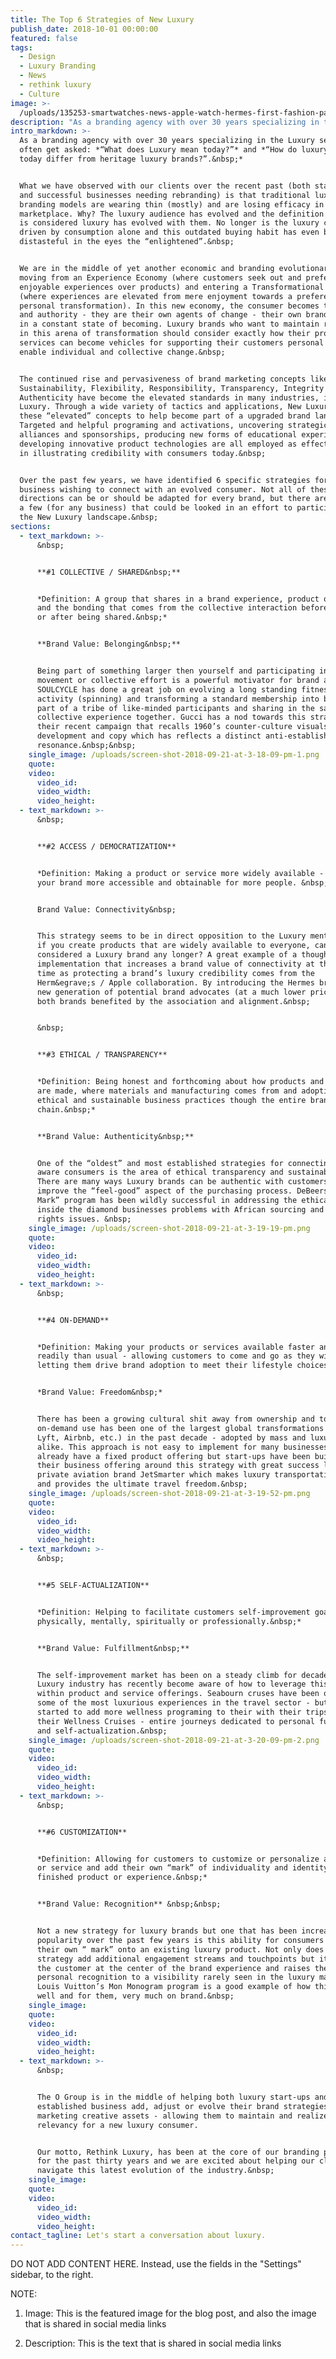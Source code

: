 ```yaml
---
title: The Top 6 Strategies of New Luxury
publish_date: 2018-10-01 00:00:00
featured: false
tags:
  - Design
  - Luxury Branding
  - News
  - rethink luxury
  - Culture
image: >-
  /uploads/135253-smartwatches-news-apple-watch-hermes-first-fashion-partnership-creates-unique-offering-pictures-image1-voq5bwfipa-1.jpg
description: "As a branding agency with over 30 years specializing in the Luxury sector, we often get asked:\_ “What does Luxury mean today?” and\_ “How do luxury brands today differ from heritage luxury brands?”."
intro_markdown: >-
  As a branding agency with over 30 years specializing in the Luxury sector, we
  often get asked: *“What does Luxury mean today?”* and *“How do luxury brands
  today differ from heritage luxury brands?”.&nbsp;*


  What we have observed with our clients over the recent past (both start-ups
  and successful businesses needing rebranding) is that traditional luxury
  branding models are wearing thin (mostly) and are losing efficacy in today’s
  marketplace. Why? The luxury audience has evolved and the definition for what
  is considered luxury has evolved with them. No longer is the luxury consumer
  driven by consumption alone and this outdated buying habit has even become
  distasteful in the eyes the “enlightened”.&nbsp;


  We are in the middle of yet another economic and branding evolutionary shift:
  moving from an Experience Economy (where customers seek out and prefer
  enjoyable experiences over products) and entering a Transformational Economy
  (where experiences are elevated from mere enjoyment towards a preference for
  personal transformation). In this new economy, the consumer becomes the expert
  and authority - they are their own agents of change - their own brand that’s
  in a constant state of becoming. Luxury brands who want to maintain relevancy
  in this arena of transformation should consider exactly how their products and
  services can become vehicles for supporting their customers personal brand and
  enable individual and collective change.&nbsp;


  The continued rise and pervasiveness of brand marketing concepts like
  Sustainability, Flexibility, Responsibility, Transparency, Integrity and
  Authenticity have become the elevated standards in many industries, including
  Luxury. Through a wide variety of tactics and applications, New Luxury employs
  these “elevated” concepts to help become part of a upgraded brand landscape.
  Targeted and helpful programing and activations, uncovering strategic
  alliances and sponsorships, producing new forms of educational experiences and
  developing innovative product technologies are all employed as effective means
  in illustrating credibility with consumers today.&nbsp;


  Over the past few years, we have identified 6 specific strategies for Luxury
  business wishing to connect with an evolved consumer. Not all of these
  directions can be or should be adapted for every brand, but there are at least
  a few (for any business) that could be looked in an effort to participate in
  the New Luxury landscape.&nbsp;
sections:
  - text_markdown: >-
      &nbsp;


      **#1 COLLECTIVE / SHARED&nbsp;**


      *Definition: A group that shares in a brand experience, product or service
      and the bonding that comes from the collective interaction before, during
      or after being shared.&nbsp;*


      **Brand Value: Belonging&nbsp;**


      Being part of something larger then yourself and participating in a
      movement or collective effort is a powerful motivator for brand adoption.
      SOULCYCLE has done a great job on evolving a long standing fitness
      activity (spinning) and transforming a standard membership into becoming
      part of a tribe of like-minded participants and sharing in the same
      collective experience together. Gucci has a nod towards this strategy in
      their recent campaign that recalls 1960’s counter-culture visuals, product
      development and copy which has reflects a distinct anti-establishment
      resonance.&nbsp;&nbsp;
    single_image: /uploads/screen-shot-2018-09-21-at-3-18-09-pm-1.png
    quote:
    video:
      video_id:
      video_width:
      video_height:
  - text_markdown: >-
      &nbsp;


      **#2 ACCESS / DEMOCRATIZATION**


      *Definition: Making a product or service more widely available - making
      your brand more accessible and obtainable for more people. &nbsp;*


      Brand Value: Connectivity&nbsp;


      This strategy seems to be in direct opposition to the Luxury mentality -
      if you create products that are widely available to everyone, can you be
      considered a Luxury brand any longer? A great example of a thoughtful
      implementation that increases a brand value of connectivity at the same
      time as protecting a brand’s luxury credibility comes from the
      Herm&egrave;s / Apple collaboration. By introducing the Hermes brand to a
      new generation of potential brand advocates (at a much lower price point),
      both brands benefited by the association and alignment.&nbsp;


      &nbsp;


      **#3 ETHICAL / TRANSPARENCY**


      *Definition: Being honest and forthcoming about how products and services
      are made, where materials and manufacturing comes from and adopting
      ethical and sustainable business practices though the entire brand supply
      chain.&nbsp;*


      **Brand Value: Authenticity&nbsp;**


      One of the “oldest” and most established strategies for connecting with
      aware consumers is the area of ethical transparency and sustainability.
      There are many ways Luxury brands can be authentic with customers and
      improve the “feel-good” aspect of the purchasing process. DeBeers “Forever
      Mark” program has been wildly successful in addressing the ethical issues
      inside the diamond businesses problems with African sourcing and human
      rights issues. &nbsp;
    single_image: /uploads/screen-shot-2018-09-21-at-3-19-19-pm.png
    quote:
    video:
      video_id:
      video_width:
      video_height:
  - text_markdown: >-
      &nbsp;


      **#4 ON-DEMAND**


      *Definition: Making your products or services available faster and more
      readily than usual - allowing customers to come and go as they wish and
      letting them drive brand adoption to meet their lifestyle choices.&nbsp;*


      *Brand Value: Freedom&nbsp;*


      There has been a growing cultural shit away from ownership and towards
      on-demand use has been one of the largest global transformations (Uber,
      Lyft, Airbnb, etc.) in the past decade - adopted by mass and luxury brands
      alike. This approach is not easy to implement for many businesses that
      already have a fixed product offering but start-ups have been building
      their business offering around this strategy with great success like
      private aviation brand JetSmarter which makes luxury transportation fluid
      and provides the ultimate travel freedom.&nbsp;
    single_image: /uploads/screen-shot-2018-09-21-at-3-19-52-pm.png
    quote:
    video:
      video_id:
      video_width:
      video_height:
  - text_markdown: >-
      &nbsp;


      **#5 SELF-ACTUALIZATION**


      *Definition: Helping to facilitate customers self-improvement goals:
      physically, mentally, spiritually or professionally.&nbsp;*


      **Brand Value: Fulfillment&nbsp;**


      The self-improvement market has been on a steady climb for decades but the
      Luxury industry has recently become aware of how to leverage this trend
      within product and service offerings. Seabourn cruses have been offering
      some of the most luxurious experiences in the travel sector - but has
      started to add more wellness programing to their with their trips with
      their Wellness Cruises - entire journeys dedicated to personal fulfillment
      and self-actualization.&nbsp;
    single_image: /uploads/screen-shot-2018-09-21-at-3-20-09-pm-2.png
    quote:
    video:
      video_id:
      video_width:
      video_height:
  - text_markdown: >-
      &nbsp;


      **#6 CUSTOMIZATION**


      *Definition: Allowing for customers to customize or personalize a product
      or service and add their own “mark” of individuality and identity to the
      finished product or experience.&nbsp;*


      **Brand Value: Recognition** &nbsp;&nbsp;


      Not a new strategy for luxury brands but one that has been increasing in
      popularity over the past few years is this ability for consumers to place
      their own “ mark” onto an existing luxury product. Not only does this
      strategy add additional engagement streams and touchpoints but it places
      the customer at the center of the brand experience and raises the level of
      personal recognition to a visibility rarely seen in the luxury market.
      Louis Vuitton’s Mon Monogram program is a good example of how this is done
      well and for them, very much on brand.&nbsp;
    single_image:
    quote:
    video:
      video_id:
      video_width:
      video_height:
  - text_markdown: >-
      &nbsp;


      The O Group is in the middle of helping both luxury start-ups and well
      established business add, adjust or evolve their brand strategies and
      marketing creative assets - allowing them to maintain and realize their
      relevancy for a new luxury consumer.


      Our motto, Rethink Luxury, has been at the core of our branding practice
      for the past thirty years and we are excited about helping our clients
      navigate this latest evolution of the industry.&nbsp;
    single_image:
    quote:
    video:
      video_id:
      video_width:
      video_height:
contact_tagline: Let's start a conversation about luxury.
---
```


DO NOT ADD CONTENT HERE. Instead, use the fields in the "Settings" sidebar, to the right.

NOTE:

1. Image: This is the featured image for the blog post, and also the image that is shared in social media links

2. Description: This is the text that is shared in social media links